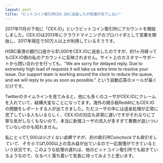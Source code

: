 ```yaml
---
layout: post
title: "ビットコイン取引所CEX.IOに送金したが処理が完了しない"
---
```

2017年11月の下旬に「CEX.IO」というビットコイン取引所にアカウントを開設しました。CEX.IOは2013年にクラウドマイニングのプロバイダとして営業を開始し、2017年現在で50万人以上が利用しているそうです。

HSBC香港の銀行口座から$1,000をCEX.IOに送金したのですが、約1ヶ月経ってもCEX.IO側の私のアカウントに反映されません。サイト上のカスタマーサポートから問い合わせを行っても、"We are sorry for delayed reply. Due to extremely high load of requests it will take us extra time to resolve your issue. Our support team is working around the clock to reduce the queue, and we will reply to you as soon as possible." という自動応答のメールが届くだけです。

Twitterのタイムラインを見てみると、他にも多くのユーザがCEX.IOにクレームを入れていて、結構大変なことになってます。海外の掲示板RedditにもCEX.IOの問題をレポートする人が出てきました。ただユーザの中には送金処理が正常に完了している人もいるらしく、CEX.IOの対応も非常に遅いですがそれなりに丁寧な気がしなくもないので、本当に新規ユーザの流入が多すぎて業務が追いついていないのかも知れません。

私にとって$1,000は小さくない金額ですが、別の取引所Coincheckでも取引をしていて、そちらでは$1,000以上の含み益が出ているので一応我慢ができているという状況です。このような処理の遅れは、他のビットコイン取引所でも起きているようなので、なるべく落ち着いて気長に待ってみようと思います。